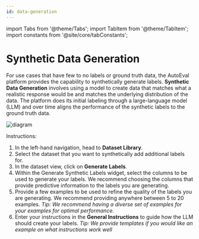 ```yaml
---
id: data-generation
---
```


import Tabs from '@theme/Tabs';
import TabItem from '@theme/TabItem';
import constants from '@site/core/tabConstants';

# Synthetic Data Generation

For use cases that have few to no labels or ground truth data, the AutoEval platform provides the capability to synthetically generate labels. **Synthetic Data Generation** involves using a model to create data that matches what a realistic response would be and matches the underlying distribution of the data. The platform does its initial labeling through a large-language model (LLM) and over time aligns the performance of the synthetic labels to the ground truth data.

![diagram](https://github-production-user-asset-6210df.s3.amazonaws.com/129882602/371702361-5f9b7d24-6e5b-49e4-b333-4e3b0988a6ef.png?X-Amz-Algorithm=AWS4-HMAC-SHA256&X-Amz-Credential=AKIAVCODYLSA53PQK4ZA%2F20241008%2Fus-east-1%2Fs3%2Faws4_request&X-Amz-Date=20241008T222653Z&X-Amz-Expires=300&X-Amz-Signature=aa7efc6145bf342e37b171de84015ac00a18987785c3541474ae869854c4a007&X-Amz-SignedHeaders=host)

Instructions:
1. In the left-hand navigation, head to **Dataset Library**.
2. Select the dataset that you want to synthetically add additional labels for.
3. In the dataset view, click on **Generate Labels**.
4. Within the Generate Synthetic Labels widget, select the columns to be used to generate your labels. We recommend choosing the columns that provide predictive information to the labels you are generating.
5. Provide a few examples to be used to refine the quality of the labels you are generating. We recommend providing anywhere between 5 to 20 examples. *Tip: We recommend having a diverse set of examples for your examples for optimal performance.*
6. Enter your instructions in the **General Instructions** to guide how the LLM should create your labels. *Tip: We provide templates if you would like an example on what instructions work well*